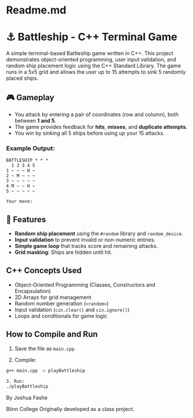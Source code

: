 # Readme.md
# ⚓ Battleship - C++ Terminal Game

A simple terminal-based Battleship game written in C++. This project demonstrates object-oriented programming, user input validation, and random ship placement logic using the C++ Standard Library. The game runs in a 5x5 grid and allows the user up to 15 attempts to sink 5 randomly placed ships.

## 🎮 Gameplay

- You attack by entering a pair of coordinates (row and column), both between **1 and 5**.
- The game provides feedback for **hits**, **misses**, and **duplicate attempts**.
- You win by sinking all 5 ships before using up your 15 attacks.

### Example Output:
```
BATTLESHIP * * *
  1 2 3 4 5
1 ~ ~ ~ H ~
2 ~ M ~ ~ ~
3 ~ ~ ~ ~ ~
4 M ~ ~ H ~
5 ~ ~ ~ ~ ~

Your move:
```

## 🚀 Features

- **Random ship placement** using the `#random` library and `random_device`.
- **Input validation** to prevent invalid or non-numeric entries.
- **Simple game loop** that tracks score and remaining attacks.
- **Grid masking**: Ships are hidden until hit.

## C++ Concepts Used

- Object-Oriented Programming (Classes, Constructors and Encapsulation)
- 2D Arrays for grid management
- Random number generation (`<random>`)
- Input validation (`cin.clear()` and `cin.ignore()`)
- Loops and conditionals for game logic

## How to Compile and Run

1. Save the file as `main.cpp`.

2. Compile:
```bash
g++ main.cpp -o playBattleship

3. Run:
./playBattleship
```
By Joshua Fashe

Blinn College
Originally developed as a class project.